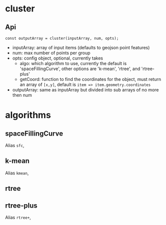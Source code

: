 # cluster


## Api

```
const outputArray = cluster(inputArray, num, opts);
```
- inputArray: array of input items (defaults to geojson point features)
- num: max number of points per group
- opts: config object, optional, currently takes
  - algo: which algorithm to use, currently the default is 'spaceFillingCurve', other options are 'k-mean', 'rtree', and 'rtree-plus'
  - getCoord: function to find the coordinates for the object, must return an array of `[x,y]`, default is `item => item.geometry.coordinates`
- outputArray: same as inputArray but divided into sub arrays of no more then num


# algorithms

## spaceFillingCurve

Alias `sfc`,

## k-mean

Alias `kmean`,

## rtree

## rtree-plus

Alias `rtree+`, 
